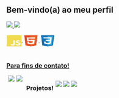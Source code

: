 ## Bem-vindo(a) ao meu perfil

 <div>
   <a href="https://github.com/PaoZin666">
   <img height="180em" src="https://github-readme-stats.vercel.app/api?username=PaoZin666&show_icons=true&theme=tokyonight&include_all_commits=true&count_private=true"/>
   <img height="180em" src="https://github-readme-stats.vercel.app/api/top-langs/?username=PaoZin666&layout=compact&langs_count=6&theme=tokyonight"/>
</div>

  
<div style="display: inline_block"><br>
  <img align="center" alt="Js" height="30" width="40" src="https://raw.githubusercontent.com/devicons/devicon/master/icons/javascript/javascript-plain.svg">
  <img align="center" alt="HTML" height="30" width="40" src="https://raw.githubusercontent.com/devicons/devicon/master/icons/html5/html5-original.svg">
  <img align="center" alt="CSS" height="30" width="40" src="https://raw.githubusercontent.com/devicons/devicon/master/icons/css3/css3-original.svg">
</div>

<br>
 
 ### Para fins de contato!
 
<div style="display: flex; gap: 5px;">
  <a href = "mailto:ronald.conceicao15@aluno.enova.educacao.ba.gov.br"><img src="https://img.shields.io/badge/-Gmail-%23333?style=for-the-badge&logo=gmail&logoColor=white" target="_blank"></a>
  <a href="https://www.linkedin.com/in/RonaldGabriel" target="_blank"><img src="https://img.shields.io/badge/-LinkedIn-%230077B5?style=for-the-badge&logo=linkedin&logoColor=white" target="_blank"></a>
 
 <br>
 
 ### Projetos!
 
  <a href="https://paozin666.github.io/projeto-mario/" target="_blank"><img src="https://img.shields.io/badge/github%20pages-121013?style=for-the-badge&logo=github&logoColor=white" target="_blank"></a>
  <a href="https://doceria-negobom.vercel.app/" target="_blank"><img src="https://img.shields.io/badge/github%20pages-121013?style=for-the-badge&logo=github&logoColor=white" target="_blank"></a>
  <a href="https://paozin666.github.io/berserk-v2/" target="_blank"><img src="https://img.shields.io/badge/github%20pages-121013?style=for-the-badge&logo=github&logoColor=white" target="_blank"></a>
</div>
